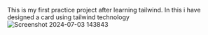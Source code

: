 This is my first practice project after learning tailwind.
In this i have designed a card using tailwind technology
![Screenshot 2024-07-03 143843](https://github.com/bashirafarhin/Tailwind_practice/assets/97461439/8bcba6b1-0a6f-43e8-93b4-dfc11cbbd97c)

